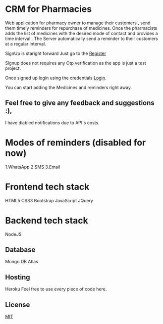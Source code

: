 
# CRM for Pharmacies

Web application for pharmacy owner to manage their customers , send them timely reminders for repurchase of medicines. 
Once the pharmacists adds the list of medicines with the desired mode of contact and provides a time interval . The Server automatically send a reminder to their customers at a regular interval.

SignUp is staright forward Just go to the [Register](http://project-x-crm.herokuapp.com/register)

Signup does not requires any Otp verification as the app is just a test project.

Once signed up login using the credentials [Login](http://project-x-crm.herokuapp.com/register).

You can start adding the Medicines and reminders right away. 

## Feel free to give any feedback and suggestions :),

I have  diabled notifications due to API's costs.

# Modes of reminders (disabled for now)

1.WhatsApp
2.SMS 
3.Email 

# Frontend tech stack 
 
HTML5 
CSS3
Bootstrap
JavaScript
JQuery

# Backend tech stack 

NodeJS 

## Database
Mongo DB Atlas

## Hosting 

Heroku
Feel free to use every piece of code here.

## License
[MIT](https://choosealicense.com/licenses/mit/)
